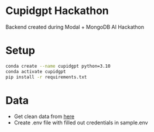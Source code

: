 # Cupidgpt Hackathon
Backend created during Modal + MongoDB AI Hackathon


# Setup
```bash
conda create --name cupidgpt python=3.10
conda activate cupidgpt
pip install -r requirements.txt
```

# Data
- Get clean data from [here](https://drive.google.com/file/d/1Q3_oX5yqSHauDDeIWbxiskVQ3iFByKyN/view?usp=drive_link)
- Create .env file with filled out credentials in sample.env
